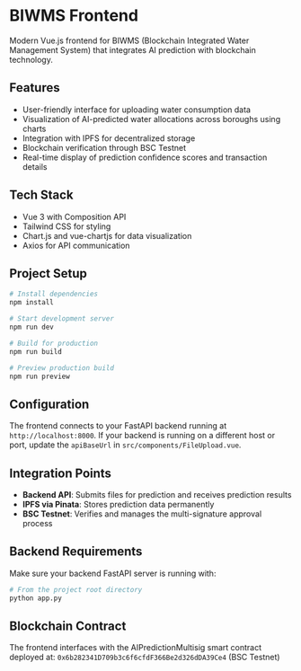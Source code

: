 # BIWMS Frontend

Modern Vue.js frontend for BIWMS (Blockchain Integrated Water Management System) that integrates AI prediction with blockchain technology.

## Features

- User-friendly interface for uploading water consumption data
- Visualization of AI-predicted water allocations across boroughs using charts
- Integration with IPFS for decentralized storage
- Blockchain verification through BSC Testnet
- Real-time display of prediction confidence scores and transaction details

## Tech Stack

- Vue 3 with Composition API
- Tailwind CSS for styling
- Chart.js and vue-chartjs for data visualization
- Axios for API communication

## Project Setup

```sh
# Install dependencies
npm install

# Start development server
npm run dev

# Build for production
npm run build

# Preview production build
npm run preview
```

## Configuration

The frontend connects to your FastAPI backend running at `http://localhost:8000`. If your backend is running on a different host or port, update the `apiBaseUrl` in `src/components/FileUpload.vue`.

## Integration Points

- **Backend API**: Submits files for prediction and receives prediction results
- **IPFS via Pinata**: Stores prediction data permanently
- **BSC Testnet**: Verifies and manages the multi-signature approval process

## Backend Requirements

Make sure your backend FastAPI server is running with:

```sh
# From the project root directory
python app.py
```

## Blockchain Contract

The frontend interfaces with the AIPredictionMultisig smart contract deployed at:
`0x6b282341D709b3c6f6cfdF366Be2d326dDA39Ce4` (BSC Testnet)
